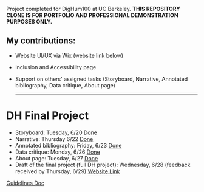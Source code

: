 Project completed for DigHum100 at UC Berkeley. **THIS REPOSITORY CLONE IS FOR PORTFOLIO AND PROFESSIONAL DEMONSTRATION PURPOSES ONLY.**

## My contributions:
- Website UI/UX via Wix (website link below)
-  Inclusion and Accessibility page
- Support on others' assigned tasks (Storyboard, Narrative, Annotated bibliography, Data critique, About page)

  -----

# DH Final Project

* Storyboard: Tuesday, 6/20 [Done](https://docs.google.com/document/d/1YYapWNhVqDrNk98qgr9ZMZFYIFKf4YrvVBi6ZvlsKB8/edit)
* Narrative: Thursday 6/22 [Done](https://docs.google.com/document/d/1rgoXoAcViXbR_jvRTEP3cvq_QVgAb5o1zsZAh2E7-j4/edit)
* Annotated bibliography: Friday, 6/23 [Done](https://docs.google.com/document/d/1DxMq-5x8QVKzVAkMbKqLbWt_ywOCOYLtqvVw0h5v4jE/edit)
* Data critique: Monday, 6/26 [Done](https://docs.google.com/document/d/1J-sby-rR7hypUnjhcLeTKz-XcdW_eQYTCCySi_tnqiE/edit)
* About page: Tuesday, 6/27 [Done](https://docs.google.com/document/d/1kpNW0uLMdr1H4SILIEqsFcSZEStCZzlOGFhvf0hQGGc/edit?usp=sharing)
* Draft of the final project (full DH project): Wednesday, 6/28 (feedback received by Thursday, 6/29) [Website Link](https://temendoz.wixsite.com/dh100g22)

 [Guidelines Doc](https://docs.google.com/document/d/16zsbZGd2nF_sAswepEgKrQAYr6nOy0QHkJljS-sy8yo/edit)

